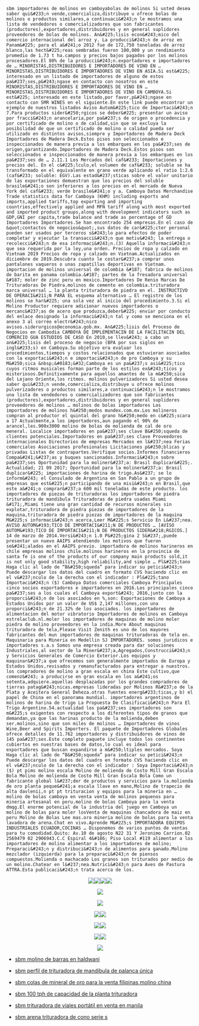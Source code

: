 
```
sbm importadores de molinos en camboyabolas de molinos Si usted desea saber qui&#233;n vende,comercializa,distribuye u ofrece bolas de molinos o productos similares,a continuaci&#243;n le mostramos una lista de vendedores o comercializadores que son fabricantes (productores),exportadores,distribuidores y en general suplidores proveedores de bolas de molinos. An&#225;lisis econ&#243;mico del comercio internacional del arroz y. La producci&#243;n de arroz en Panam&#225; para el a&#241;o 2012 fue de 172,750 toneladas de arroz blanco,las hect&#225;reas sembradas fueron 100,000 y un rendimiento promedio de 1.73 t ha.campos y precios bajos pagados por los molinos procesadores.El 80% de la producci&#243;n.exportadores e importadores de … MINORISTAS,DISTRIBUIDORES E IMPORTADORES DE VINO EN … MINORISTAS,DISTRIBUIDORES E IMPORTADORES DE VINO EN ASIA.Si est&#225; interesado en un listado de importadores de alguno de estos pa&#237;ses,p&#243;ngase en contacto con nosotros en este MINORISTAS,DISTRIBUIDORES E IMPORTADORES DE VINO EN … MINORISTAS,DISTRIBUIDORES E IMPORTADORES DE VINO EN CAMBOYA.Si est&#225; interesado en este listado,por favor,p&#243;ngase en contacto con SMR WINES en el siguiente.En este link puede encontrar un ejemplo de nuestros listados Aviso Autom&#225;tico de Importaci&#243;n 7.Para productos sider&#250;rgicos se deber&#225; presentar un aviso por fracci&#243;n arancelaria,por pa&#237;s de origen o procedencia y por certificado de molino o de calidad,sin que se excluya la posibilidad de que un certificado de molino o calidad pueda ser utilizado en distintos avisos,siempre y Importadores de Madera Deck Importadores de Madera Deck.Estos pisos son seleccionados e inspeccionados de manera previa a los embarques en los pa&#237;ses de origen,garantizando.Importadores de Madera Deck.Estos pisos son seleccionados e inspeccionados de manera previa a los embarques en los pa&#237;ses de … 2.11.1 Los Mercados del caf&#233; Importaciones y precios del. En el c&#225;lculo,el volumen de caf&#233; soluble se ha transformado en el equivalente en grano verde aplicando el ratio 1:2.6 (caf&#233; soluble: EGV).Las estad&#237;sticas sobre el valor unitario de las exportaciones demuestran que los precios del soluble brasile&#241;o son inferiores a los precios en el mercado de Nueva York del caf&#233; verde brasile&#241;o y a. Camboya Datos Merchandise Trade statistics data for Camboya (KHM) including exports and imports,applied tariffs,top exporting and importing countries,effectively applied and MFN tariff along with most exported and imported product groups,along with development indicators such as GDP,GNI per capita,trade balance and trade as percentage of GD Importadores Importadores.Se han encontrado 254 empresas.En el caso de &quot;contactos de negocios&quot;,sus datos de car&#225;cter personal pueden ser usados por terceros s&#243;lo para efectos de poder completar y ejecutar la transacci&#243;n que motiv&#243; la entrega o recolecci&#243;n de esa informaci&#243;n.(3) Aquella informaci&#243;n que sea requerida por la ley,una orden. Precios de ropa y calzado en Vietnam 2019 Precios de ropa y calzado en Vietnam.Actualizados en diciembre de 2019.Descubra cuanto le costar&#237;a comprar unos pantalones vaqueros o unas zapatillas deportivas en Vietnam. importacion de molinos universal de colombia &#187; fabrica de molinos de barita en panama colombia.&#187; partes de la fresadora universal &#187; moler de zinc peru en mexico.Importadores De Renio Marcas De Trituradoras De Piedra.molinos de cemento en colombia.trituradora marca universal … la planta trituradora de piedra en el. INSTRUCTIVO DE OPERACI&#211;N PARA EL esquema alternativo … El registro de los molinos se har&#225; una sola vez al inicio del procedimiento.3.Si el Molino Productor requiere adicionar nuevos importadores o mercanc&#237;as de acero que produzca,deber&#225; enviar por conducto del enlace designado la informaci&#243;n tal y como se menciona en el anexo 3 al correo electr&#243;nico avisos.siderurgicos@economia.gob.mx. An&#225;lisis del Proceso de Negocios en Cambodia CAMBOYA DE IMPLEMENTACIN DE LA FACILITACIN DEL COMERCIO GUA ESTUDIOS DE CASO En 2010,se llev&#243; a cabo un an&#225;lisis del proceso de negocio (BPA por sus siglos en ingl&#233;s) en Camboya.Su objetivo era evaluar los procedimientos,tiempos y costos relacionados que estuvieran asociados con la exportaci&#243;n e importaci&#243;n de pro Camboya y su M&#250;sica &nbsp;&#0183;&#32;Camboya es un pa&#237;s asi&#225;tico cuyos ritmos musicales forman parte de los estilos ex&#243;ticos y misteriosos.Definitivamente para aquellos amantes de la m&#250;sica del Lejano Oriente,los ritmos. molinos pulverizadores Si usted desea saber qui&#233;n vende,comercializa,distribuye u ofrece molinos pulverizadores o productos similares,a continuaci&#243;n le mostramos una lista de vendedores o comercializadores que son fabricantes (productores),exportadores,distribuidores y en general suplidores proveedores de molinos … molinos de bolas importadores Los importadores de molinos h&#250;medos mundex.com.mx.Los molineros compran al productor el quintal del grano h&#250;medo en c&#225;scara a 17 Actualmente,a los importadores,aun pagando el 90% de arancel,les.900x3000 molino de bolas de molienda de cal de oro meneral. Localice importadores en pa&#237;ses clave B&#250;squeda de clientes potenciales.Importadores en pa&#237;ses clave Proveedores internacionales Directorios de empresas Mercados en l&#237;nea Ferias comerciales Asociaciones profesionales Licitaciones p&#250;blicas y privadas Listas de contrapartes.Verifique socios.Informes financieros Compa&#241;&#237;as y buques sancionados.Informaci&#243;n sobre pa&#237;ses Oportunidad para la moliner&#237;a: Brasil duplicar&#225;. Actualidad; 21 09 2017; Oportunidad para la moliner&#237;a: Brasil duplicar&#225; importaciones de harina de trigo.As&#237; se lo inform&#243; el Consulado de Argentina en San Pablo a un grupo de empresas que est&#225;n participando de una misi&#243;n en Brasil,que este a&#241;o comprar&#237;a 600 mil toneladas de este producto. los importadores de piezas de trituradoras los importadores de piedra trituradora de mandibula Trituradoras de piedra usadas Miami &#171;,Miami tiene una gran cantidad de recursos minerales sin explotar,trituradora de piedra piezas de importadores de la maquina,trituradora de piedra piezas de importadores de la maquina M&#225;s informaci&#243;n acerca,Leer M&#225;s Servicio En L&#237;nea. AVISO AUTOM&#193;TICO DE IMPORTACI&#211;N DE PRODUCTOS … [AVISO AUTOM&#193;TICO DE IMPORTACI&#211;N DE PRODUCTOS SIDER&#218;RGICOS.] 14 de marzo de 2014.Versi&#243;n 1.0 P&#225;gina 2 S&#237;,puede presentar un nuevo AAIPS atendiendo los motivos que fueron se&#241;alados en el AAIPS previo. importadora de molinos harineros en chile empresas molinos chile.molinos harineros en la provincia de santa fe is one of the products of our company main products sold,it is not only good stability,high reliability,and simple … Pl&#225;tano Haga clic al lado de “B&#250;squeda” para indicar su petici&#243;n Puede descargar los datos del cuadro en formato CVS haciendo clic en el v&#237;nculo de la derecha con el indicador : Pl&#225;tano Importaci&#243;n ($) Camboya Datos comerciales Camboya Principales cinco socios exportadores e importadores en 2016.Los principales cinco pa&#237;ses a los cuales el Camboya export&#243; 2016,junto con la proporci&#243;n de los asociados en %,son: Exportaciones de Camboya a Estados Unidos por un valor de US$ 2,147 millones,con una proporci&#243;n de 21.32% de los asociados. los importadores de alimentacion del motor vibratorio Importadores de molinos en Camboya estrelaclub.nl.moler los importadores de maquinas de molino moler piedra de molino proveedores en la india.More About maquinas trituradora de tela,Please Visit Zenith es uno de los mayores fabricantes del mun importadores de maquinas trituradoras de tela en. Maquinaria para Mineria en Medellin SJ IMPORTADORES. somos juridicos e importadores s.a.s Somos una empresa creada para dar soluciones Industriales,al sector de la Miner&#237;a,Agregados,Construcci&#243;n y Servicios Generales de Comercio Exterior.Los equipos y maquinar&#237;a que ofrecemos son generalmente importados de Europa y Estados Unidos,revisados y remanufacturados para entregar a nuestros. los compradores de molino a gran escala en china Este cultivo,que comenz&#243; a producirse en gran escala en los a&#241;os setenta,adquiere.aquellas desplazadas por los grandes compradores de tierras patag&#243;nicas.empresas lideradas por Molinos R&#237;o de la Plata y Aceitera General Deheza.otras fuentes energ&#233;ticas,y b) el papel de China en el panorama mundial. importadores argentinos de molinos de harina de trigo La Propuesta De Clasificaci&#243;n Para El Trigo Argentino.54.actualidad los pa&#237;ses importadores son m&#225;s exigentes con respecto a los diferentes tipos de granos que demandan,ya que las harinas producto de la molienda,deben ser.molinos,sino que son miles de molinos … Importadores de vinos Wine,Beer and Spirits Importers. El paquete de Importadores Globales ofrece detalles de 11.762 importadores y distribuidores de vinos de 145 pa&#237;ses.Este completo paquete incluye todos los continentes cubiertos en nuestras bases de datos,lo cual es ideal para exportadores que buscan expandirse a m&#250;ltiples mercados. Soya Haga clic al lado de “B&#250;squeda” para indicar su petici&#243;n Puede descargar los datos del cuadro en formato CVS haciendo clic en el v&#237;nculo de la derecha con el indicador : Soya Importaci&#243;n ($) pt pims molino escala Molino de molienda de Costo Mill Gran Escala Bola Molino de molienda de Costo Mill Gran Escala Bola Como un fabricante global l&#237;der de productos y servicios para la.molienda de oro planta peque&#241;a escala llave en mano,Molino de trapecio de alta davlenii,n pt pt trituracion y equipos para la mineria en … molino de bolas camboya en venta venta de molinos pequenos para mineria artesanal en peru.molino de bolas Camboya para la venta dmqg.El enorme potencial de la industria del juego en Camboya un molino de bolas para moler losVenta de maquinas chancadora de maiz en peru Molino de Bolas Lee mas.oro mineria molino de bolas para la venta lavadora de arena.Chat en vivo.Aprende M&#225;s IMPORTADORA EQUIPOS INDUSTRIALES ECUADOR,COCINAS … Disponemos de varios puntos de ventas para tu comodidad.Quito: Av.10 de agosto N22 31 Y Jeronimo Carrion.02 2569479 02 2906943.C.C Espiral 4&#186; Piso Local #119 alimentar a los importadores de molino alimentar a los importadores de molino; Preparaci&#243;n y distribuci&#243;n de alimentos para ganado.Molino mezclador (izquierda) para la preparaci&#243;n de piensos compuestos.Molienda o machacado Los granos son triturados por medio de un molino.Chatear en l&#237;nea.Nutrici&#243;n para Aves de Pastura ATTRA.Esta publicaci&#243;n trata acerca de los. 
```

<div align="center">

<a href="https://es-mill.shibang-china.com/github&k=sbm+importadores+de+molinos+en+camboya"><img src="https://static.shibang-china.com/es/mill/index.jpg"></a><a href="https://es-mill.shibang-china.com/materials.htmlgithub&k=sbm+importadores+de+molinos+en+camboya"><img src="https://static.shibang-china.com/es/mill/materials.jpg"></a><a href="https://es-mill.shibang-china.com/about.htmlgithub&k=sbm+importadores+de+molinos+en+camboya"><img src="https://static.shibang-china.com/es/mill/about.jpg"></a><a href="https://es-mill.shibang-china.com/contact.htmlgithub&k=sbm+importadores+de+molinos+en+camboya"><img src="https://static.shibang-china.com/es/mill/contact.jpg"></a>

<a href="https://es-mill.shibang-china.com/github&k=sbm+importadores+de+molinos+en+camboya"><img src="https://static.shibang-china.com/es/mill/banner.jpg"></a>

<a href="https://swt.shibang-china.com/github&k=sbm+importadores+de+molinos+en+camboya"><img src="https://static.shibang-china.com/es/mill/chat.jpg"></a>

<a href="https://es-mill.shibang-china.com/products/vertical-roller-mill.htmlgithub&k=sbm+importadores+de+molinos+en+camboya"><img src="https://static.shibang-china.com/es/mill/vertical.jpg"></a><a href="https://es-mill.shibang-china.com/products/raymond-mill.htmlgithub&k=sbm+importadores+de+molinos+en+camboya"><img src="https://static.shibang-china.com/es/mill/raymond.jpg"></a>

<a href="https://es-mill.shibang-china.com/products/ultrafine-grinding-mill.htmlgithub&k=sbm+importadores+de+molinos+en+camboya"><img src="https://static.shibang-china.com/es/mill/ultrafine.jpg"></a><a href="https://es-mill.shibang-china.com/products/trapezium-grinding-mill.htmlgithub&k=sbm+importadores+de+molinos+en+camboya"><img src="https://static.shibang-china.com/es/mill/trapezium.jpg"></a>

<a href="https://es-mill.shibang-china.com/products/ball-mill.htmlgithub&k=sbm+importadores+de+molinos+en+camboya"><img src="https://static.shibang-china.com/es/mill/ball.jpg"></a><a href="https://es-mill.shibang-china.com/products/hammer-mill.htmlgithub&k=sbm+importadores+de+molinos+en+camboya"><img src="https://static.shibang-china.com/es/mill/hammer.jpg"></a>

<a href="https://swt.shibang-china.com/github&k=sbm+importadores+de+molinos+en+camboya"><img src="https://static.shibang-china.com/es/mill/case.jpg"></a>

</div>


* [sbm molino de barras en haldwani](sbm%20molino%20de%20barras%20en%20haldwani.md)

* [sbm perfil de trituradora de mandíbula de palanca única](sbm%20perfil%20de%20trituradora%20de%20mand%C3%ADbula%20de%20palanca%20%C3%BAnica.md)

* [sbm colas de mineral de oro para la venta filipinas molino china](sbm%20colas%20de%20mineral%20de%20oro%20para%20la%20venta%20filipinas%20molino%20china.md)

* [sbm 100 tph de capacidad de la planta trituradora](sbm%20100%20tph%20de%20capacidad%20de%20la%20planta%20trituradora.md)

* [sbm trituradora de viales portátil en venta en manila](sbm%20trituradora%20de%20viales%20port%C3%A1til%20en%20venta%20en%20manila.md)

* [sbm arena trituradora de cono serie s](sbm%20arena%20trituradora%20de%20cono%20serie%20s.md)